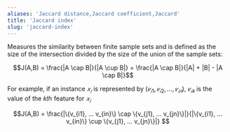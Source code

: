 ```yaml
---
aliases: 'Jaccard distance,Jaccard coefficient,Jaccard'
title: 'Jaccard index'
slug: 'jaccard-index'
---
```


Measures the similarity between finite sample sets and is defined as the size of the intersection divided by the size of the union of the sample sets:

$$J(A,B) = \frac{|A \cap B|}{|A \cup B|} = \frac{|A \cap B|}{|A| + |B| - |A \cap B|}$$

For example, if an instance $𝑥_𝑖$ is represented by $(𝑣_{𝑖1},𝑣_{𝑖2},...,𝑣_{𝑖𝑛})$, $𝑣_{𝑖𝑘}$ is the value of the 𝑘𝑡ℎ feature for $𝑥_𝑖$

$$J(A,B) = \frac{|\{v_{i1}, ... v_{in}\} \cap \{v_{j1}, ... v_{jn}\}|}{|\{v_{i1}, ... v_{in}\} \cup \{v_{j1}, ... v_{jn}\}|} $$